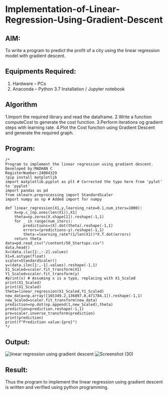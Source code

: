 # Implementation-of-Linear-Regression-Using-Gradient-Descent

## AIM:
To write a program to predict the profit of a city using the linear regression model with gradient descent.

## Equipments Required:
1. Hardware – PCs
2. Anaconda – Python 3.7 Installation / Jupyter notebook

## Algorithm
1.Import the required library and read the dataframe.
2.Write a function computeCost to generate the cost function.
3.Perform iterations og gradient steps with learning rate.
4.Plot the Cost function using Gradient Descent and generate the required graph.
## Program:
```
/*
Program to implement the linear regression using gradient descent.
Developed by:MADHAN C
RegisterNumber:24004329
!pip install matplotlib
import matplotlib.pyplot as plt # Corrected the typo here from 'pylot' to 'pyplot'
import pandas as pd
from sklearn.preprocessing import StandardScaler
import numpy as np # Added import for numpy

def linear_regression(X1,y,learning_rate=0.1,num_iters=1000):
    X=np.c_[np.ones(len(X1)),X1]
    theta=np.zeros(X.shape[1]).reshape(-1,1)
    for _ in range(num_iters):
        predictions=(X).dot(theta).reshape(-1,1)
        errors=(predictions-y).reshape(-1,1)
        theta-=learning_rate*(1/len(X1))*X.T.dot(errors)
    return theta
data=pd.read_csv("/content/50_Startups.csv")
data.head()
X=(data.iloc[1:,:-2].values)
X1=X.astype(float)
scaler=StandardScaler()
y=(data.iloc[1:,-1].values).reshape(-1,1)
X1_Scaled=scaler.fit_transform(X1)
Y1_Scaled=scaler.fit_transform(y)
#print(x) # Assuming x is a typo, replacing with X1_Scaled
print(X1_Scaled) 
print(X1_Scaled)
theta=linear_regression(X1_Scaled,Y1_Scaled)
new_data=np.array([165349.2,136897.8,471784.1]).reshape(-1,1)
new_Scaled=scaler.fit_transform(new_data)
prediction=np.dot(np.append(1,new_Scaled),theta)
prediction=prediction.reshape(-1,1)
pre=scaler.inverse_transform(prediction)
print(prediction)
print(f"Prediction value:{pre}")
*/
```

## Output:
![linear regression using gradient descent](sam.png)
![Screenshot (30)](https://github.com/user-attachments/assets/e640b2cc-2878-42e0-a112-fb4e34e0fe32)


## Result:
Thus the program to implement the linear regression using gradient descent is written and verified using python programming.
